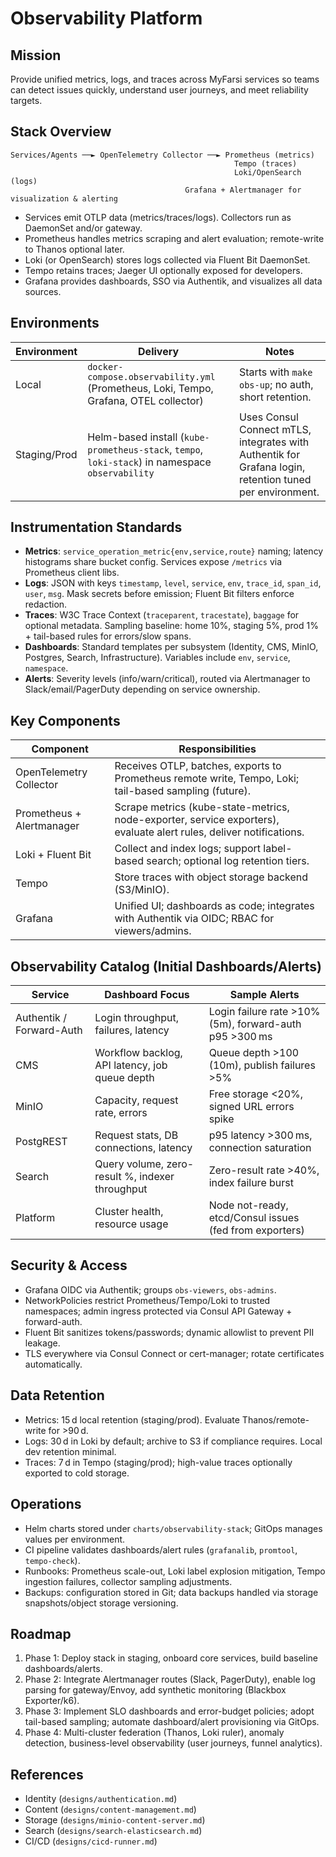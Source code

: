 # Observability Platform

## Mission
Provide unified metrics, logs, and traces across MyFarsi services so teams can detect issues quickly, understand user journeys, and meet reliability targets.

## Stack Overview
```
Services/Agents ──► OpenTelemetry Collector ──► Prometheus (metrics)
                                                  Tempo (traces)
                                                  Loki/OpenSearch (logs)
                                       Grafana + Alertmanager for visualization & alerting
```
- Services emit OTLP data (metrics/traces/logs). Collectors run as DaemonSet and/or gateway.
- Prometheus handles metrics scraping and alert evaluation; remote-write to Thanos optional later.
- Loki (or OpenSearch) stores logs collected via Fluent Bit DaemonSet.
- Tempo retains traces; Jaeger UI optionally exposed for developers.
- Grafana provides dashboards, SSO via Authentik, and visualizes all data sources.

## Environments
| Environment | Delivery | Notes |
| --- | --- | --- |
| Local | `docker-compose.observability.yml` (Prometheus, Loki, Tempo, Grafana, OTEL collector) | Starts with `make obs-up`; no auth, short retention. |
| Staging/Prod | Helm-based install (`kube-prometheus-stack`, `tempo`, `loki-stack`) in namespace `observability` | Uses Consul Connect mTLS, integrates with Authentik for Grafana login, retention tuned per environment. |

## Instrumentation Standards
- **Metrics**: `service_operation_metric{env,service,route}` naming; latency histograms share bucket config. Services expose `/metrics` via Prometheus client libs.
- **Logs**: JSON with keys `timestamp`, `level`, `service`, `env`, `trace_id`, `span_id`, `user`, `msg`. Mask secrets before emission; Fluent Bit filters enforce redaction.
- **Traces**: W3C Trace Context (`traceparent`, `tracestate`), `baggage` for optional metadata. Sampling baseline: home 10%, staging 5%, prod 1% + tail-based rules for errors/slow spans.
- **Dashboards**: Standard templates per subsystem (Identity, CMS, MinIO, Postgres, Search, Infrastructure). Variables include `env`, `service`, `namespace`.
- **Alerts**: Severity levels (info/warn/critical), routed via Alertmanager to Slack/email/PagerDuty depending on service ownership.

## Key Components
| Component | Responsibilities |
| --- | --- |
| OpenTelemetry Collector | Receives OTLP, batches, exports to Prometheus remote write, Tempo, Loki; tail-based sampling (future). |
| Prometheus + Alertmanager | Scrape metrics (kube-state-metrics, node-exporter, service exporters), evaluate alert rules, deliver notifications. |
| Loki + Fluent Bit | Collect and index logs; support label-based search; optional log retention tiers. |
| Tempo | Store traces with object storage backend (S3/MinIO). |
| Grafana | Unified UI; dashboards as code; integrates with Authentik via OIDC; RBAC for viewers/admins. |

## Observability Catalog (Initial Dashboards/Alerts)
| Service | Dashboard Focus | Sample Alerts |
| --- | --- | --- |
| Authentik / Forward-Auth | Login throughput, failures, latency | Login failure rate >10% (5m), forward-auth p95 >300 ms |
| CMS | Workflow backlog, API latency, job queue depth | Queue depth >100 (10m), publish failures >5% |
| MinIO | Capacity, request rate, errors | Free storage <20%, signed URL errors spike |
| PostgREST | Request stats, DB connections, latency | p95 latency >300 ms, connection saturation |
| Search | Query volume, zero-result %, indexer throughput | Zero-result rate >40%, index failure burst |
| Platform | Cluster health, resource usage | Node not-ready, etcd/Consul issues (fed from exporters) |

## Security & Access
- Grafana OIDC via Authentik; groups `obs-viewers`, `obs-admins`.
- NetworkPolicies restrict Prometheus/Tempo/Loki to trusted namespaces; admin ingress protected via Consul API Gateway + forward-auth.
- Fluent Bit sanitizes tokens/passwords; dynamic allowlist to prevent PII leakage.
- TLS everywhere via Consul Connect or cert-manager; rotate certificates automatically.

## Data Retention
- Metrics: 15 d local retention (staging/prod). Evaluate Thanos/remote-write for >90 d.
- Logs: 30 d in Loki by default; archive to S3 if compliance requires. Local dev retention minimal.
- Traces: 7 d in Tempo (staging/prod); high-value traces optionally exported to cold storage.

## Operations
- Helm charts stored under `charts/observability-stack`; GitOps manages values per environment.
- CI pipeline validates dashboards/alert rules (`grafanalib`, `promtool`, `tempo-check`).
- Runbooks: Prometheus scale-out, Loki label explosion mitigation, Tempo ingestion failures, collector sampling adjustments.
- Backups: configuration stored in Git; data backups handled via storage snapshots/object storage versioning.

## Roadmap
1. Phase 1: Deploy stack in staging, onboard core services, build baseline dashboards/alerts.
2. Phase 2: Integrate Alertmanager routes (Slack, PagerDuty), enable log parsing for gateway/Envoy, add synthetic monitoring (Blackbox Exporter/k6).
3. Phase 3: Implement SLO dashboards and error-budget policies; adopt tail-based sampling; automate dashboard/alert provisioning via GitOps.
4. Phase 4: Multi-cluster federation (Thanos, Loki ruler), anomaly detection, business-level observability (user journeys, funnel analytics).

## References
- Identity (`designs/authentication.md`)
- Content (`designs/content-management.md`)
- Storage (`designs/minio-content-server.md`)
- Search (`designs/search-elasticsearch.md`)
- CI/CD (`designs/cicd-runner.md`)
